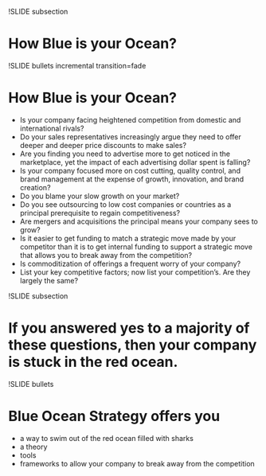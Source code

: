!SLIDE subsection
# How Blue is your Ocean?

!SLIDE bullets incremental transition=fade
# How Blue is your Ocean?
* Is your company facing heightened competition from domestic and international rivals?
* Do your sales representatives increasingly argue they need to offer deeper and deeper price discounts to make sales?
* Are you finding you need to advertise more to get noticed in the marketplace, yet the impact of each advertising dollar spent is falling?
* Is your company focused more on cost cutting, quality control, and brand management at the expense of growth, innovation, and brand creation?
* Do you blame your slow growth on your market?
* Do you see outsourcing to low cost companies or countries as a principal prerequisite to regain competitiveness?
* Are mergers and acquisitions the principal means your company sees to grow?
* Is it easier to get funding to match a strategic move made by your competitor than it is to get internal funding to support a strategic move that allows you to break away from the competition?
* Is commoditization of offerings a frequent worry of your company?
* List your key competitive factors; now list your competition’s. Are they largely the same?

!SLIDE subsection
# If you answered yes to a majority of these questions, then your company is stuck in the red ocean.

!SLIDE bullets
# Blue Ocean Strategy offers you
* a way to swim out of the red ocean filled with sharks
* a theory
* tools
* frameworks to allow your company to break away from the competition
